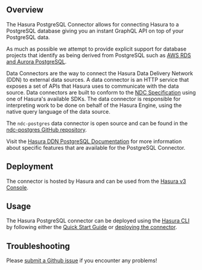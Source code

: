 ## Overview

The Hasura PostgreSQL Connector allows for connecting Hasura to a PostgreSQL database giving you an instant GraphQL API on top of your PostgreSQL data.

As much as possible we attempt to provide explicit support for database projects that identify as being derived from 
PostgreSQL such as [AWS RDS and Aurora PostgreSQL](https://aws.amazon.com/rds/aurora/).

Data Connectors are the way to connect the Hasura Data Delivery Network (DDN) to external data sources. A data connector is an HTTP service that exposes a set of APIs that Hasura uses to communicate with the data source. Data connectors are built to conform to the [NDC Specification](https://hasura.github.io/ndc-spec/overview.html) using one of Hasura's available SDKs. The data connector is responsible for interpreting work to be done on behalf of the Hasura Engine, using the native query language of the data source.

The `ndc-postgres` data connector is open source and can be found in the [ndc-postgres GitHub repository](https://github.com/hasura/ndc-postgres). 

Visit the
[Hasura DDN PostgreSQL Documentation](https://hasura.io/docs/3.0/connectors/postgresql/) 
for more information about specific features that are available for the PostgreSQL Connector.

## Deployment

The connector is hosted by Hasura and can be used from the [Hasura v3 Console](https://console.hasura.io).

## Usage

The Hasura PostgreSQL connector can be deployed using the [Hasura CLI](https://hasura.io/docs/3.0/cli/overview) by following either the [Quick Start Guide](https://hasura.io/docs/3.0/getting-started/overview/) or [deploying the connector](https://hasura.io/docs/3.0/connectors/deployment).

## Troubleshooting

Please [submit a Github issue](https://github.com/hasura/graphql-engine/issues/new)
if you encounter any problems!
